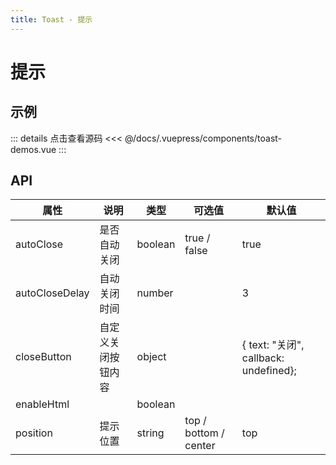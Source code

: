```yaml
---
title: Toast - 提示
---
```

# 提示

## 示例

<ClientOnly>
  <toast-demos />
</ClientOnly>


::: details 点击查看源码
<<< @/docs/.vuepress/components/toast-demos.vue
:::


## API

| 属性 | 说明 | 类型   | 可选值       | 默认值 |
| ---- | ------ |------ | ------------ | ------ |
| autoClose | 是否自动关闭 | boolean | true / false | true |
| autoCloseDelay | 自动关闭时间 | number |  | 3 |
| closeButton | 自定义关闭按钮内容 | object |                       | {    text: "关闭",    callback: undefined}; |
| enableHtml |  | boolean |                       |  |
| position | 提示位置 | string | top / bottom / center | top |

